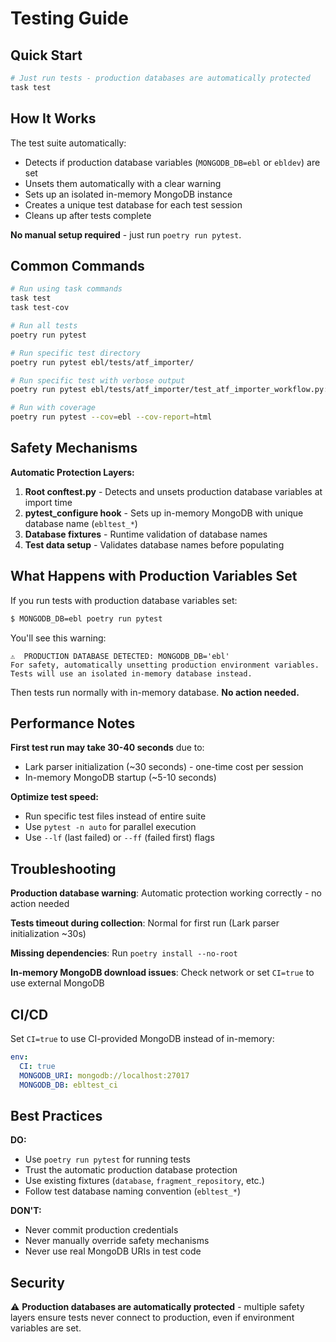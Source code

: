 # Testing Guide

## Quick Start

```bash
# Just run tests - production databases are automatically protected
task test
```

## How It Works

The test suite automatically:
- Detects if production database variables (`MONGODB_DB=ebl` or `ebldev`) are set
- Unsets them automatically with a clear warning
- Sets up an isolated in-memory MongoDB instance
- Creates a unique test database for each test session
- Cleans up after tests complete

**No manual setup required** - just run `poetry run pytest`.

## Common Commands

```bash
# Run using task commands
task test
task test-cov

# Run all tests
poetry run pytest

# Run specific test directory
poetry run pytest ebl/tests/atf_importer/

# Run specific test with verbose output
poetry run pytest ebl/tests/atf_importer/test_atf_importer_workflow.py::test_logger_writes_files -xvs

# Run with coverage
poetry run pytest --cov=ebl --cov-report=html
```

## Safety Mechanisms

**Automatic Protection Layers:**

1. **Root conftest.py** - Detects and unsets production database variables at import time
2. **pytest_configure hook** - Sets up in-memory MongoDB with unique database name (`ebltest_*`)
3. **Database fixtures** - Runtime validation of database names
4. **Test data setup** - Validates database names before populating

## What Happens with Production Variables Set

If you run tests with production database variables set:

```bash
$ MONGODB_DB=ebl poetry run pytest
```

You'll see this warning:
```
⚠️  PRODUCTION DATABASE DETECTED: MONGODB_DB='ebl'
For safety, automatically unsetting production environment variables.
Tests will use an isolated in-memory database instead.
```

Then tests run normally with in-memory database. **No action needed.**

## Performance Notes

**First test run may take 30-40 seconds** due to:
- Lark parser initialization (~30 seconds) - one-time cost per session
- In-memory MongoDB startup (~5-10 seconds)

**Optimize test speed:**
- Run specific test files instead of entire suite
- Use `pytest -n auto` for parallel execution
- Use `--lf` (last failed) or `--ff` (failed first) flags

## Troubleshooting

**Production database warning**: Automatic protection working correctly - no action needed

**Tests timeout during collection**: Normal for first run (Lark parser initialization ~30s)

**Missing dependencies**: Run `poetry install --no-root`

**In-memory MongoDB download issues**: Check network or set `CI=true` to use external MongoDB

## CI/CD

Set `CI=true` to use CI-provided MongoDB instead of in-memory:
```yaml
env:
  CI: true
  MONGODB_URI: mongodb://localhost:27017
  MONGODB_DB: ebltest_ci
```

## Best Practices

**DO:**
- Use `poetry run pytest` for running tests
- Trust the automatic production database protection
- Use existing fixtures (`database`, `fragment_repository`, etc.)
- Follow test database naming convention (`ebltest_*`)

**DON'T:**
- Never commit production credentials
- Never manually override safety mechanisms
- Never use real MongoDB URIs in test code

## Security

⚠️ **Production databases are automatically protected** - multiple safety layers ensure tests never connect to production, even if environment variables are set.
